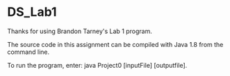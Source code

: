 # DS_Lab1
Thanks for using Brandon Tarney's Lab 1 program. 

The source code in this assignment can be compiled with Java 1.8 from the command line.

To run the program, enter:  java Project0 [inputFile] [outputfile].